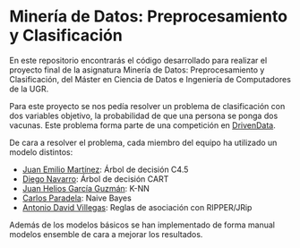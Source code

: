 # Minería de Datos: Preprocesamiento y Clasificación

En este repositorio encontrarás el código desarrollado para realizar el proyecto final de la asignatura Minería de Datos: Preprocesamiento y Clasificación, del Máster en Ciencia de Datos e Ingeniería de Computadores de la UGR.

Para este proyecto se nos pedía resolver un problema de clasificación con dos variables objetivo, la probabilidad de que una persona se ponga dos vacunas. Este problema forma parte de una competición en [DrivenData](https://www.drivendata.org/competitions/66/flu-shot-learning/page/211/).

De cara a resolver el problema, cada miembro del equipo ha utilizado un modelo distintos:

- [Juan Emilio Martínez](https://github.com/Juane99): Árbol de decisión C4.5
- [Diego Navarro](https://github.com/DiegoNavaca): Árbol de decisión CART
- [Juan Helios García Guzmán](https://github.com/juanheliosg): K-NN
- [Carlos Paradela](https://github.com/cparadela): Naive Bayes
- [Antonio David Villegas](https://github.com/advy99): Reglas de asociación con RIPPER/JRip


Además de los modelos básicos se han implementado de forma manual modelos ensemble de cara a mejorar los resultados.
